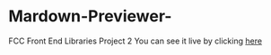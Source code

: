 # Mardown-Previewer-
FCC Front End Libraries Project 2
You can see it live by clicking [here](https://julieboz.github.io/Mardown-Previewer-/)
